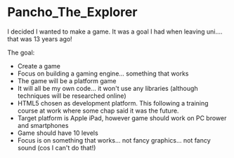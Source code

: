 # Pancho_The_Explorer

I decided I wanted to make a game. It was a goal I had when leaving uni.... that was 13 years ago!

The goal:
- Create a game
- Focus on building a gaming engine... something that works
- The game will be a platform game
- It will all be my own code... it won't use any libraries (although techniques will be researched online)
- HTML5 chosen as development platform. This following a training course at work where some chap said it was the future.
- Target platform is Apple iPad, however game should work on PC brower and smartphones
- Game should have 10 levels
- Focus is on something that works... not fancy graphics... not fancy sound (cos I can't do that!)
